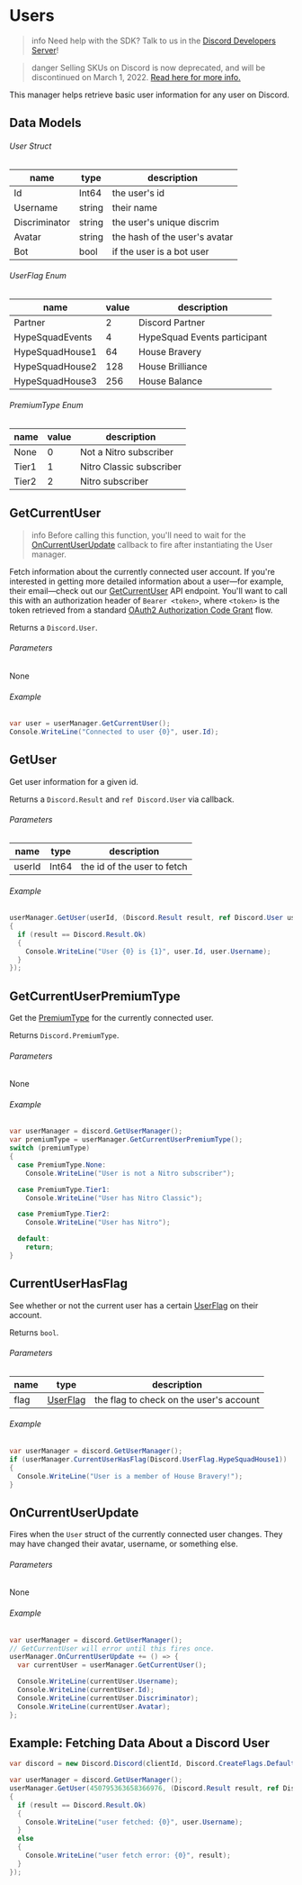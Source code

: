 # Users

> info
> Need help with the SDK? Talk to us in the [Discord Developers Server](https://discord.gg/discord-developers)!

> danger
> Selling SKUs on Discord is now deprecated, and will be discontinued on March 1, 2022. [Read here for more info.](https://support.discord.com/hc/en-us/articles/4414409793687)

This manager helps retrieve basic user information for any user on Discord.

## Data Models

###### User Struct

| name          | type   | description                   |
| ------------- | ------ | ----------------------------- |
| Id            | Int64  | the user's id                 |
| Username      | string | their name                    |
| Discriminator | string | the user's unique discrim     |
| Avatar        | string | the hash of the user's avatar |
| Bot           | bool   | if the user is a bot user     |

###### UserFlag Enum

| name            | value | description                  |
| --------------- | ----- | ---------------------------- |
| Partner         | 2     | Discord Partner              |
| HypeSquadEvents | 4     | HypeSquad Events participant |
| HypeSquadHouse1 | 64    | House Bravery                |
| HypeSquadHouse2 | 128   | House Brilliance             |
| HypeSquadHouse3 | 256   | House Balance                |

###### PremiumType Enum

| name  | value | description              |
| ----- | ----- | ------------------------ |
| None  | 0     | Not a Nitro subscriber   |
| Tier1 | 1     | Nitro Classic subscriber |
| Tier2 | 2     | Nitro subscriber         |

## GetCurrentUser

> info
> Before calling this function, you'll need to wait for the [OnCurrentUserUpdate](#DOCS_GAME_SDK_USERS/oncurrentuserupdate) callback to fire after instantiating the User manager.

Fetch information about the currently connected user account. If you're interested in getting more detailed information about a user—for example, their email—check out our [GetCurrentUser](#DOCS_RESOURCES_USER/get-current-user) API endpoint. You'll want to call this with an authorization header of `Bearer <token>`, where `<token>` is the token retrieved from a standard [OAuth2 Authorization Code Grant](#DOCS_TOPICS_OAUTH2/authorization-code-grant) flow.

Returns a `Discord.User`.

###### Parameters

None

###### Example

```cs
var user = userManager.GetCurrentUser();
Console.WriteLine("Connected to user {0}", user.Id);
```

## GetUser

Get user information for a given id.

Returns a `Discord.Result` and `ref Discord.User` via callback.

###### Parameters

| name   | type  | description                 |
| ------ | ----- | --------------------------- |
| userId | Int64 | the id of the user to fetch |

###### Example

```cs
userManager.GetUser(userId, (Discord.Result result, ref Discord.User user) =>
{
  if (result == Discord.Result.Ok)
  {
    Console.WriteLine("User {0} is {1}", user.Id, user.Username);
  }
});
```

## GetCurrentUserPremiumType

Get the [PremiumType](#DOCS_GAME_SDK_USERS/data-models-premiumtype-enum) for the currently connected user.

Returns `Discord.PremiumType`.

###### Parameters

None

###### Example

```cs
var userManager = discord.GetUserManager();
var premiumType = userManager.GetCurrentUserPremiumType();
switch (premiumType)
{
  case PremiumType.None:
    Console.WriteLine("User is not a Nitro subscriber");

  case PremiumType.Tier1:
    Console.WriteLine("User has Nitro Classic");

  case PremiumType.Tier2:
    Console.WriteLine("User has Nitro");

  default:
    return;
}
```

## CurrentUserHasFlag

See whether or not the current user has a certain [UserFlag](#DOCS_GAME_SDK_USERS/data-models-userflag-enum) on their account.

Returns `bool`.

###### Parameters

| name | type                                                       | description                             |
| ---- | ---------------------------------------------------------- | --------------------------------------- |
| flag | [UserFlag](#DOCS_GAME_SDK_USERS/data-models-userflag-enum) | the flag to check on the user's account |

###### Example

```cs
var userManager = discord.GetUserManager();
if (userManager.CurrentUserHasFlag(Discord.UserFlag.HypeSquadHouse1))
{
  Console.WriteLine("User is a member of House Bravery!");
}
```

## OnCurrentUserUpdate

Fires when the `User` struct of the currently connected user changes. They may have changed their avatar, username, or something else.

###### Parameters

None

###### Example

```cs
var userManager = discord.GetUserManager();
// GetCurrentUser will error until this fires once.
userManager.OnCurrentUserUpdate += () => {
  var currentUser = userManager.GetCurrentUser();

  Console.WriteLine(currentUser.Username);
  Console.WriteLine(currentUser.Id);
  Console.WriteLine(currentUser.Discriminator);
  Console.WriteLine(currentUser.Avatar);
};
```

## Example: Fetching Data About a Discord User

```cs
var discord = new Discord.Discord(clientId, Discord.CreateFlags.Default);

var userManager = discord.GetUserManager();
userManager.GetUser(450795363658366976, (Discord.Result result, ref Discord.User user) =>
{
  if (result == Discord.Result.Ok)
  {
    Console.WriteLine("user fetched: {0}", user.Username);
  }
  else
  {
    Console.WriteLine("user fetch error: {0}", result);
  }
});
```
